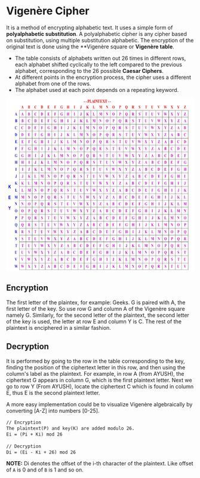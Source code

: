 # Vigenère Cipher

It is a method of encrypting alphabetic text. It uses a simple form of **polyalphabetic substitution**. A polyalphabetic cipher is any cipher based on
substitution, using multiple substitution alphabetic. The encryption of the original text is done using the **Vigenère square or **Vigenère table**.

 - The table consists of alphabets written out 26 times in different rows, each alphabet shifted cyclically to the left compared to the previous 
 alphabet, corresponding to the 26 possible **Caesar Ciphers**.
 - At different points in the encryption process, the cipher uses a different alphabet from one of the rows.
 - The alphabet used at each point depends on a repeating keyword.
 
 <img src="img/Vigenere-Cipher-table.png">

 ## Encryption 

 The first letter of the plaintex, for example: Geeks. G is paired with A, the first letter of the key. So use row G and column A of the Vigenère square namely G. Similarly, for the second letter of the plaintext, the second letter of the key is used, the letter at row E and column Y is C. The rest of the plaintext is enciphered in a similar fashion.

## Decryption 

It is performed by going to the row in the table corresponding to the key, finding the position of the ciphertext letter in this row, and then using the column's label as the plaintext. For example, in row A (from AYUSH), the ciphertext G appears in column G, which is the first plaintext letter. Next we go to row Y (From AYUSH), locate the ciphertext C which is found in column E, thus E is the second plaintext letter.

A more easy implementation could be to visualize Vigenère algebraically by converting [A-Z] into numbers [0-25].
```
// Encryption
The plaintext(P) and key(K) are added modulo 26.
Ei = (Pi + Ki) mod 26

// Decryption
Di = (Ei - Ki + 26) mod 26
```
**NOTE:** Di denotes the offset of the i-th character of the plaintext. Like offset of `A` is 0 and of `B` is 1 and so on. 